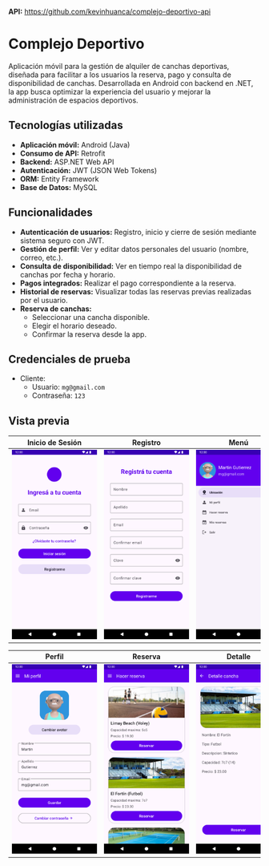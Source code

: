 
**API:** https://github.com/kevinhuanca/complejo-deportivo-api

# Complejo Deportivo
Aplicación móvil para la gestión de alquiler de canchas deportivas, diseñada para facilitar a los usuarios la reserva, pago y consulta de disponibilidad de canchas. Desarrollada en Android con backend en .NET, la app busca optimizar la experiencia del usuario y mejorar la administración de espacios deportivos.

## Tecnologías utilizadas
- **Aplicación móvil:** Android (Java)
- **Consumo de API:** Retrofit
- **Backend:** ASP.NET Web API
- **Autenticación:** JWT (JSON Web Tokens)
- **ORM:** Entity Framework
- **Base de Datos:** MySQL

## Funcionalidades
- **Autenticación de usuarios:** Registro, inicio y cierre de sesión mediante sistema seguro con JWT.
- **Gestión de perfil:** Ver y editar datos personales del usuario (nombre, correo, etc.).
- **Consulta de disponibilidad:** Ver en tiempo real la disponibilidad de canchas por fecha y horario.
- **Pagos integrados:** Realizar el pago correspondiente a la reserva.
- **Historial de reservas:** Visualizar todas las reservas previas realizadas por el usuario.
- **Reserva de canchas:**
  - Seleccionar una cancha disponible.
  - Elegir el horario deseado.
  - Confirmar la reserva desde la app.

## Credenciales de prueba
- Cliente:
  - Usuario: `mg@gmail.com`
  - Contraseña: `123`

## Vista previa

| Inicio de Sesión | Registro | Menú | Ubicación |
|------------------|----------|------|-----------|
| <div style="width:170px"><img src="app/src/main/assets/ss/login.png" style="width:100%"/></div> | <div style="width:170px"><img src="app/src/main/assets/ss/registro.png" style="width:100%"/></div> | <div style="width:170px"><img src="app/src/main/assets/ss/menu.png" style="width:100%"/></div> | <div style="width:170px"><img src="app/src/main/assets/ss/ubicacion.png" style="width:100%"/></div> |

| Perfil | Reserva | Detalle | Horario |
|--------|---------|---------|---------|
| <div style="width:170px"><img src="app/src/main/assets/ss/perfil.png" style="width:100%"/></div> | <div style="width:170px"><img src="app/src/main/assets/ss/reserva.png" style="width:100%"/></div> | <div style="width:170px"><img src="app/src/main/assets/ss/detalle.png" style="width:100%"/></div> | <div style="width:170px"><img src="app/src/main/assets/ss/horario.png" style="width:100%"/></div> |